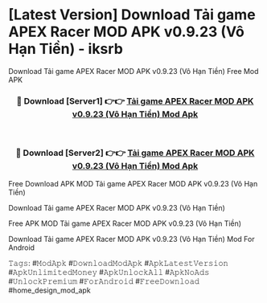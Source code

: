 # [Latest Version] Download Tải game APEX Racer MOD APK v0.9.23 (Vô Hạn Tiền) - iksrb

Download Tải game APEX Racer MOD APK v0.9.23 (Vô Hạn Tiền) Free Mod APK

<div align="center">
<h3>🔴 Download [Server1] 👉👉 <a href="https://apk-comot.site?title=Tải_game_APEX_Racer_MOD_APK_v0.9.23_(Vô_Hạn_Tiền)">Tải game APEX Racer MOD APK v0.9.23 (Vô Hạn Tiền) Mod Apk</a></h3><br>

<h3>🔴 Download [Server2] 👉👉 <a href="https://apk-comot.site?title=Tải_game_APEX_Racer_MOD_APK_v0.9.23_(Vô_Hạn_Tiền)">Tải game APEX Racer MOD APK v0.9.23 (Vô Hạn Tiền) Mod Apk</a></h3>
</div>


Free Download APK MOD Tải game APEX Racer MOD APK v0.9.23 (Vô Hạn Tiền)

Download Tải game APEX Racer MOD APK v0.9.23 (Vô Hạn Tiền) 

Free APK MOD Tải game APEX Racer MOD APK v0.9.23 (Vô Hạn Tiền) 

Download Tải game APEX Racer MOD APK v0.9.23 (Vô Hạn Tiền) Mod For Android

𝚃𝚊𝚐𝚜: #𝙼𝚘𝚍𝙰𝚙𝚔 #𝙳𝚘𝚠𝚗𝚕𝚘𝚊𝚍𝙼𝚘𝚍𝙰𝚙𝚔 #𝙰𝚙𝚔𝙻𝚊𝚝𝚎𝚜𝚝𝚅𝚎𝚛𝚜𝚒𝚘𝚗 #𝙰𝚙𝚔𝚄𝚗𝚕𝚒𝚖𝚒𝚝𝚎𝚍𝙼𝚘𝚗𝚎𝚢 #𝙰𝚙𝚔𝚄𝚗𝚕𝚘𝚌𝚔𝙰𝚕𝚕 #𝙰𝚙𝚔𝙽𝚘𝙰𝚍𝚜 #𝚄𝚗𝚕𝚘𝚌𝚔𝙿𝚛𝚎𝚖𝚒𝚞𝚖 #𝙵𝚘𝚛𝙰𝚗𝚍𝚛𝚘𝚒𝚍 #𝙵𝚛𝚎𝚎𝙳𝚘𝚠𝚗𝚕𝚘𝚊𝚍 #home_design_mod_apk